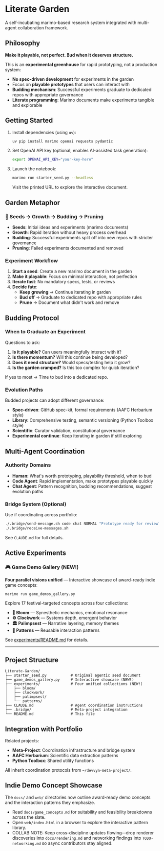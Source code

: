 # Literate Garden

A self-incubating marimo-based research system integrated with multi-agent collaboration framework.

## Philosophy

**Make it playable, not perfect. Bud when it deserves structure.**

This is an **experimental greenhouse** for rapid prototyping, not a production system:
- **No spec-driven development** for experiments in the garden
- Focus on **playable prototypes** that users can interact with
- **Budding mechanism**: Successful experiments graduate to dedicated repos with appropriate governance
- **Literate programming**: Marimo documents make experiments tangible and explorable

## Getting Started

1. Install dependencies (using `uv`):
   ```bash
   uv pip install marimo openai requests pydantic
   ```

2. Set OpenAI API key (optional, enables AI-assisted task generation):
   ```bash
   export OPENAI_API_KEY="your-key-here"
   ```

3. Launch the notebook:
   ```bash
   marimo run starter_seed.py --headless
   ```
   Visit the printed URL to explore the interactive document.

## Garden Metaphor

### 🌱 Seeds → Growth → Budding → Pruning

- **Seeds**: Initial ideas and experiments (marimo documents)
- **Growth**: Rapid iteration without heavy process overhead
- **Budding**: Successful experiments split off into new repos with stricter governance
- **Pruning**: Failed experiments documented and removed

### Experiment Workflow

1. **Start a seed**: Create a new marimo document in the garden
2. **Make it playable**: Focus on minimal interaction, not perfection
3. **Iterate fast**: No mandatory specs, tests, or reviews
4. **Decide fate**:
   - **Keep growing** → Continue iterating in garden
   - **Bud off** → Graduate to dedicated repo with appropriate rules
   - **Prune** → Document what didn't work and remove

## Budding Protocol

### When to Graduate an Experiment

Questions to ask:
1. **Is it playable?** Can users meaningfully interact with it?
2. **Is there momentum?** Will this continue being developed?
3. **Does it need structure?** Would specs/testing help it grow?
4. **Is the garden cramped?** Is this too complex for quick iteration?

If yes to most → Time to bud into a dedicated repo.

### Evolution Paths

Budded projects can adopt different governance:
- **Spec-driven**: GitHub spec-kit, formal requirements (AAFC Herbarium style)
- **Library**: Comprehensive testing, semantic versioning (Python Toolbox style)
- **Scientific**: Curator validation, constitutional governance
- **Experimental continue**: Keep iterating in garden if still exploring

## Multi-Agent Coordination

### Authority Domains
- **Human**: What's worth prototyping, playability threshold, when to bud
- **Code Agent**: Rapid implementation, make prototypes playable quickly
- **Chat Agent**: Pattern recognition, budding recommendations, suggest evolution paths

### Bridge System (Optional)
Use if coordinating across portfolio:
```bash
./.bridge/send-message.sh code chat NORMAL "Prototype ready for review" message.md
./.bridge/receive-messages.sh
```

See `CLAUDE.md` for full details.

## Active Experiments

### 🎮 Game Demo Gallery (NEW!)

**Four parallel visions unified** — Interactive showcase of award-ready indie game concepts:

```bash
marimo run game_demos_gallery.py
```

Explore 17 festival-targeted concepts across four collections:
- **🌸 Bloom** — Synesthetic mechanics, emotional resonance
- **⚙️ Clockwork** — Systems depth, emergent behavior
- **🏛️ Palimpsest** — Narrative layering, memory themes
- **🎨 Patterns** — Reusable interaction patterns

See [experiments/README.md](experiments/README.md) for details.

---

## Project Structure

```
Literate-Garden/
├── starter_seed.py           # Original agentic seed document
├── game_demos_gallery.py     # Interactive showcase (NEW!)
├── experiments/              # Four unified collections (NEW!)
│   ├── bloom/
│   ├── clockwork/
│   ├── palimpsest/
│   └── patterns/
├── CLAUDE.md                 # Agent coordination instructions
├── .bridge/                  # Meta-project integration
└── README.md                 # This file
```

## Integration with Portfolio

Related projects:
- **Meta-Project**: Coordination infrastructure and bridge system
- **AAFC Herbarium**: Scientific data extraction patterns
- **Python Toolbox**: Shared utility functions

All inherit coordination protocols from `~/devvyn-meta-project/`.

## Indie Demo Concept Showcase

The `docs/` and `web/` directories now outline award-ready demo concepts and the interaction patterns they emphasize.

- Read `docs/game_concepts.md` for suitability and feasibility breakdowns across the slate.
- Open `web/index.html` in a browser to explore the interactive pattern library.
- COLLAB NOTE: Keep cross-discipline updates flowing—drop renderer discoveries into `docs/rendering.md` and networking findings into `TODO-networking.md` so async contributors stay aligned.
